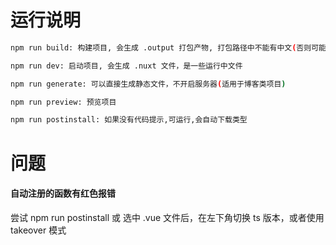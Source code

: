 # 运行说明

```bash
npm run build: 构建项目, 会生成 .output 打包产物, 打包路径中不能有中文(否则可能失败)

npm run dev: 启动项目, 会生成 .nuxt 文件，是一些运行中文件

npm run generate: 可以直接生成静态文件，不开启服务器(适用于博客类项目)

npm run preview: 预览项目

npm run postinstall: 如果没有代码提示,可运行,会自动下载类型

```

# 问题

#### 自动注册的函数有红色报错

尝试 npm run postinstall 或 选中 .vue 文件后，在左下角切换 ts 版本，或者使用 takeover 模式
